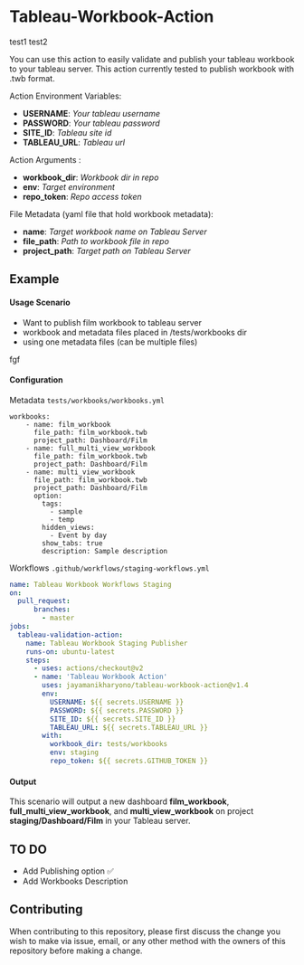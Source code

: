 # Tableau-Workbook-Action
test1
test2

You can use this action to easily validate and publish your tableau workbook to your tableau server. This action currently tested to publish workbook with .twb format.

Action Environment Variables:
- **USERNAME**: *Your tableau username*
- **PASSWORD**: *Your tableau password*
- **SITE_ID**: *Tableau site id*
- **TABLEAU_URL**: *Tableau url*

Action Arguments :
- **workbook_dir**: *Workbook dir in repo*
- **env**: *Target environment*
- **repo_token**: *Repo access token*


File Metadata (yaml file that hold workbook metadata):
- **name**: *Target workbook name on Tableau Server*
- **file_path**: *Path to workbook file in repo*
- **project_path**: *Target path on Tableau Server*

## Example
#### Usage Scenario

- Want to publish film workbook to tableau server
- workbook and metadata files placed in /tests/workbooks dir
- using one metadata files (can be multiple files)

fgf

#### Configuration


Metadata `tests/workbooks/workbooks.yml`
```
workbooks:
    - name: film_workbook
      file_path: film_workbook.twb
      project_path: Dashboard/Film
    - name: full_multi_view_workbook
      file_path: film_workbook.twb
      project_path: Dashboard/Film
    - name: multi_view_workbook
      file_path: film_workbook.twb
      project_path: Dashboard/Film
      option:
        tags:
          - sample
          - temp
        hidden_views:
          - Event by day
        show_tabs: true
        description: Sample description
```
Workflows `.github/workflows/staging-workflows.yml`
```yml
name: Tableau Workbook Workflows Staging
on:
  pull_request:
      branches:
        - master
jobs:
  tableau-validation-action:
    name: Tableau Workbook Staging Publisher
    runs-on: ubuntu-latest
    steps:
      - uses: actions/checkout@v2
      - name: 'Tableau Workbook Action' 
        uses: jayamanikharyono/tableau-workbook-action@v1.4
        env:
          USERNAME: ${{ secrets.USERNAME }}
          PASSWORD: ${{ secrets.PASSWORD }}
          SITE_ID: ${{ secrets.SITE_ID }}
          TABLEAU_URL: ${{ secrets.TABLEAU_URL }}
        with:
          workbook_dir: tests/workbooks
          env: staging
          repo_token: ${{ secrets.GITHUB_TOKEN }}

```

#### Output

This scenario will output a new dashboard **film_workbook**, **full_multi_view_workbook**, and **multi_view_workbook** on project **staging/Dashboard/Film** in your Tableau server.


## TO DO
- Add Publishing option ✅
- Add Workbooks Description

## Contributing

When contributing to this repository, please first discuss the change you wish to make via issue, email, or any other method with the owners of this repository before making a change.
